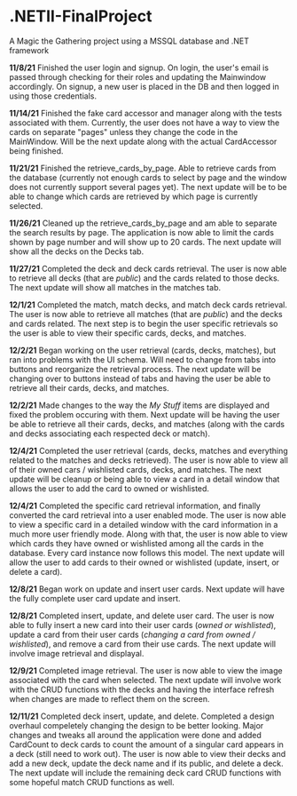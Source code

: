 # .NETII-FinalProject
A Magic the Gathering project using a MSSQL database and .NET framework

**11/8/21**
Finished the user login and signup. On login, the user's email is passed through checking for their roles and updating the Mainwindow accordingly. On signup, a new user
is placed in the DB and then logged in using those credentials. 

**11/14/21**
Finished the fake card accessor and manager along with the tests associated with them. Currently, the user does not have a way to view the cards 
on separate "pages" unless they change the code in the MainWindow. Will be the next update along with the actual CardAccessor being finished.

**11/21/21**
Finished the retrieve_cards_by_page. Able to retrieve cards from the database (currently not enough cards to select by page and the window does not currently support several pages yet). The next update will be to be able to change which cards are retrieved by which page is currently selected.

**11/26/21**
Cleaned up the retrieve_cards_by_page and am able to separate the search results by page. The application is now able to limit the cards shown by page number and will show up to 20 cards. The next update will show all the decks on the Decks tab.

**11/27/21**
Completed the deck and deck cards retrieval. The user is now able to retrieve all decks (that are *public*) and the cards related to those decks. The next update will show all matches in the matches tab.

**12/1/21**
Completed the match, match decks, and match deck cards retrieval. The user is now able to retrieve all matches (that are *public*) and the decks and cards related. The next step is to begin the user specific retrievals so the user is able to view their specific cards, decks, and matches.

**12/2/21**
Began working on the user retrieval (cards, decks, matches), but ran into problems with the UI schema. Will need to change from tabs into buttons and reorganize the retrieval process. The next update will be changing over to buttons instead of tabs and having the user be able to retrieve all their cards, decks, and matches. 

**12/2/21**
Made changes to the way the *My Stuff* items are displayed and fixed the problem occuring with them. Next update will be having the user be able to retrieve all their cards, decks, and matches (along with the cards and decks associating each respected deck or match).

**12/4/21**
Completed the user retrieval (cards, decks, matches and everything related to the matches and decks retrieved). The user is now able to view all of their owned cars / wishlisted cards, decks, and matches. The next update will be cleanup or being able to view a card in a detail window that allows the user to add the card to owned or wishlisted.

**12/4/21**
Completed the specific card retrieval information, and finally converted the card retrieval into a user enabled mode. The user is now able to view a specific card in a detailed window with the card information in a much more user friendly mode. Along with that, the user is now able to view which cards they have owned or wishlisted among all the cards in the database. Every card instance now follows this model. The next update will allow the user to add cards to their owned or wishlisted (update, insert, or delete a card).

**12/8/21**
Began work on update and insert user cards. Next update will have the fully complete user card update and insert.

**12/8/21**
Completed insert, update, and delete user card. The user is now able to fully insert a new card into their user cards (*owned or wishlisted*), update a card from their user cards (*changing a card from owned / wishlisted*), and remove a card from their use cards. The next update will involve image retrieval and displayal.

**12/9/21**
Completed image retrieval. The user is now able to view the image associated with the card when selected. The next update will involve work with the CRUD functions with the decks and having the interface refresh when changes are made to reflect them on the screen. 

**12/11/21**
Completed deck insert, update, and delete. Completed a design overhaul compeletely changing the design to be better looking. Major changes and tweaks all around the application were done and added CardCount to deck cards to count the amount of a singular card appears in a deck (still need to work out). The user is now able to view their decks and add a new deck, update the deck name and if its public, and delete a deck. The next update will include the remaining deck card CRUD functions with some hopeful match CRUD functions as well. 